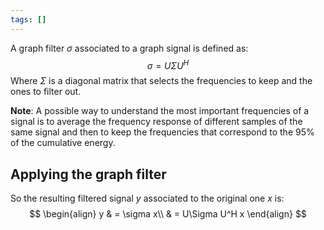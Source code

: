 ```yaml
---
tags: []
---
```

A graph filter $\sigma$ associated to a graph signal is defined as:
$$
\sigma = U\Sigma U^H
$$
Where $\Sigma$ is a diagonal matrix that selects the frequencies to keep and the ones to filter out.

**Note**: A possible way to understand the most important frequencies of a signal is to average the frequency response of different samples of the same signal and then to keep the frequencies that correspond to the 95% of the cumulative energy.
## Applying the graph filter
So the resulting filtered signal $y$ associated to the original one $x$ is:
$$
\begin{align}
y & = \sigma x\\
& = U\Sigma U^H x
\end{align}
$$ 
